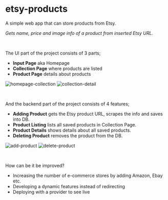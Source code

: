 # etsy-products
A simple web app that can store products from Etsy.

*Gets name, price and image info of a product from inserted Etsy URL.*

&nbsp;
&nbsp;
&nbsp;
&nbsp;

The UI part of the project consists of 3 parts;
* **Input Page** aka Homepage
* **Collection Page** where products are listed
* **Product Page** details about products


![homepage-collection](https://user-images.githubusercontent.com/77352442/151056131-30344aa4-d63d-40f4-a31a-3c507ff1f3a1.gif)
![collection-detail](https://user-images.githubusercontent.com/77352442/151056143-2ad8414b-c597-4181-b5dc-a1f0fc8d1e61.gif)

&nbsp;
&nbsp;


And the backend part of the project consists of 4 features;
* **Adding Product** gets the Etsy product URL, scrapes the info and saves into DB.
* **Product Listing** lists all saved products in Collection Page.
* **Product Details** shows details about all saved products.
* **Deleting Product** removes the product from the DB.


![add-product](https://user-images.githubusercontent.com/77352442/151058611-fe9954f2-63f6-4c32-b6e6-57a2c4b24413.gif)
![delete-product](https://user-images.githubusercontent.com/77352442/151058637-f26aea17-55ee-4bb0-9d0e-4e1303d3e0e8.gif)


&nbsp;
&nbsp;


How can be it be improved?

* Increasing the number of e-commerce stores by adding Amazon, Ebay etc.
* Developing a dynamic features instead of redirecting
* Deploying with a provider to see live
